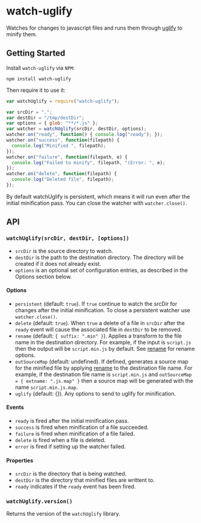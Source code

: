 # watch-uglify

Watches for changes to javascript files and runs them through
[uglify](https://github.com/mishoo/UglifyJS2) to minify them.

## Getting Started

Install `watch-uglify` via `NPM`:

```
npm install watch-uglify
```

Then require it to use it:

```js
var watchUglify = require("watch-uglify");

var srcDir = ".";
var destDir = "/tmp/destDir";
var options = { glob: "**/*.js" };
var watcher = watchUglify(srcDir, destDir, options);
watcher.on("ready", function() { console.log("ready"); });
watcher.on("success", function(filepath) {
  console.log("Minified ", filepath);
});
watcher.on("failure", function(filepath, e) {
  console.log("Failed to minify", filepath, "(Error: ", e);
});
watcher.on("delete", function(filepath) {
  console.log("Deleted file", filepath);
});
```

By default watchUglify is persistent, which means it will run even after the
initial minification pass. You can close the watcher with `watcher.close()`.

## API

### `watchUglify(srcDir, destDir, [options])`

- `srcDir` is the source directory to watch.
- `destDir` is the path to the destination directory. The directory will be
  created if it does not already exist.
- `options` is an optional set of configuration entries, as described in the
  Options section below.

#### Options

- `persistent` (default: `true`). If `true` continue to watch the srcDir for
  changes after the initial minification. To close a persistent watcher use
  `watcher.close()`.
- `delete` (default: `true`). When `true` a delete of a file in `srcDir` after
  the `ready` event will cause the associated file in `destDir` to be removed.
- `rename` (default: `{ suffix: ".min" }`). Applies a transform to the file
  name in the destination directory. For example, if the input is `script.js`
  then the output will be `script.min.js` by default. See
  [rename](https://github.com/popomore/rename) for rename options.
- `outSourceMap` (default: undefined). If defined, generates a source map for
  the minified file by applying [rename](https://github.com/popomore/rename) to
  the destination file name. For example, if the destination file name is
  `script.min.js` and `outSourceMap = { extname: ".js.map" }` then a source map
  will be generated with the name `script.min.js.map`.
- `uglify` (default: {}). Any options to send to uglify for minification.

#### Events

- `ready` is fired after the initial minification pass.
- `success` is fired when minification of a file succeeded.
- `failure` is fired when minification of a file failed.
- `delete` is fired when a file is deleted.
- `error` is fired if setting up the watcher failed.

#### Properties

- `srcDir` is the directory that is being watched.
- `destDir` is the directory that minified files are writtent to.
- `ready` indicates if the `ready` event has been fired.

### `watchUglify.version()`

Returns the version of the `watchUglify` library.

